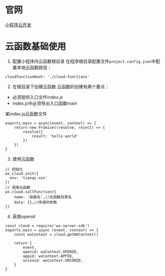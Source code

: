 # 官网
[小程序云开发](https://developers.weixin.qq.com/miniprogram/dev/wxcloud/basis/getting-started.html)


# 云函数基础使用
1. 配置小程序内云函数根目录
在程序根目录配置文件`project.config.json`中配置本地云函数路径：
```
cloudfunctionRoot: './cloud-functions'
```

2. 在根目录下创建云函数
云函数的创建有两个要点：
- 必须提供入口文件index.js
- index.js中必须导出入口函数main

某index.js云函数文件
```
exports.main = async(event, context) => {
    return new Promise((resolve, reject) => {
        resolve({
            result: 'hello world'
        })
    })
}
```


3. 使用云函数
```
// 初始化
wx.cloud.init({
  env: 'tianqi-xxx'
})
// 调用云函数
wx.cloud.callFunction({
    name: '函数名',//云函数目录名
    data: {},//传递的参数 
})
```


4. 获取openid
```
const clond = require('wx-server-sdk')
exports.main = async (event, context) => {
    const wxContext = cloud.getWXContext()

    return {
        event,
        openid: wxContext.OPENID,
        appid: wxContext.APPID,
        unionid: wxContext.UNIONID,
    }
}

```
